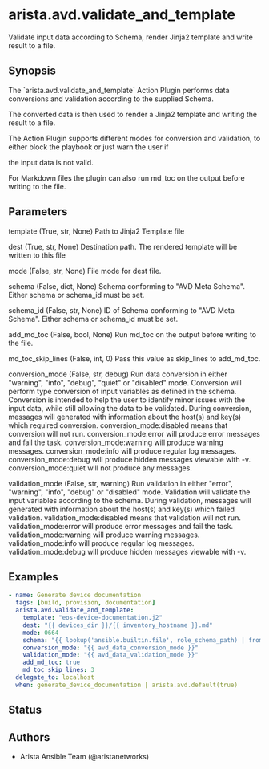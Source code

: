 # arista.avd.validate_and_template

Validate input data according to Schema\, render Jinja2 template and write result to a file\.

## Synopsis

The \`arista\.avd\.validate\_and\_template\` Action Plugin performs data conversions and validation according to the supplied Schema\.

The converted data is then used to render a Jinja2 template and writing the result to a file\.

The Action Plugin supports different modes for conversion and validation\, to either block the playbook or just warn the user if

the input data is not valid\.

For Markdown files the plugin can also run md\_toc on the output before writing to the file\.

## Parameters

  template (True, str, None)
    Path to Jinja2 Template file

  dest (True, str, None)
    Destination path\. The rendered template will be written to this file

  mode (False, str, None)
    File mode for dest file\.

  schema (False, dict, None)
    Schema conforming to \"AVD Meta Schema\"\. Either schema or schema\_id must be set\.

  schema_id (False, str, None)
    ID of Schema conforming to \"AVD Meta Schema\"\.  Either schema or schema\_id must be set\.

  add_md_toc (False, bool, None)
    Run md\_toc on the output before writing to the file\.

  md_toc_skip_lines (False, int, 0)
    Pass this value as skip\_lines to add\_md\_toc\.

  conversion_mode (False, str, debug)
    Run data conversion in either \"warning\"\, \"info\"\, \"debug\"\, \"quiet\" or \"disabled\" mode\.
    Conversion will perform type conversion of input variables as defined in the schema\.
    Conversion is intended to help the user to identify minor issues with the input data\, while still allowing the data to be validated\.
    During conversion\, messages will generated with information about the host\(s\) and key\(s\) which required conversion\.
    conversion\_mode\:disabled means that conversion will not run\.
    conversion\_mode\:error will produce error messages and fail the task\.
    conversion\_mode\:warning will produce warning messages\.
    conversion\_mode\:info will produce regular log messages\.
    conversion\_mode\:debug will produce hidden messages viewable with \-v\.
    conversion\_mode\:quiet will not produce any messages\.

  validation_mode (False, str, warning)
    Run validation in either \"error\"\, \"warning\"\, \"info\"\, \"debug\" or \"disabled\" mode\.
    Validation will validate the input variables according to the schema\.
    During validation\, messages will generated with information about the host\(s\) and key\(s\) which failed validation\.
    validation\_mode\:disabled means that validation will not run\.
    validation\_mode\:error will produce error messages and fail the task\.
    validation\_mode\:warning will produce warning messages\.
    validation\_mode\:info will produce regular log messages\.
    validation\_mode\:debug will produce hidden messages viewable with \-v\.

## Examples

```yaml
- name: Generate device documentation
  tags: [build, provision, documentation]
  arista.avd.validate_and_template:
    template: "eos-device-documentation.j2"
    dest: "{{ devices_dir }}/{{ inventory_hostname }}.md"
    mode: 0664
    schema: "{{ lookup('ansible.builtin.file', role_schema_path) | from_yaml }}"
    conversion_mode: "{{ avd_data_conversion_mode }}"
    validation_mode: "{{ avd_data_validation_mode }}"
    add_md_toc: true
    md_toc_skip_lines: 3
  delegate_to: localhost
  when: generate_device_documentation | arista.avd.default(true)
```

## Status

## Authors

- Arista Ansible Team (@aristanetworks)
